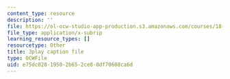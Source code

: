 ```yaml
---
content_type: resource
description: ''
file: https://ol-ocw-studio-app-production.s3.amazonaws.com/courses/18-03sc-differential-equations-fall-2011/e75dc02819502b652ce88df70608ca6d_vP-oRQqmeg4.srt
file_type: application/x-subrip
learning_resource_types: []
resourcetype: Other
title: 3play caption file
type: OCWFile
uid: e75dc028-1950-2b65-2ce8-8df70608ca6d
---
```

